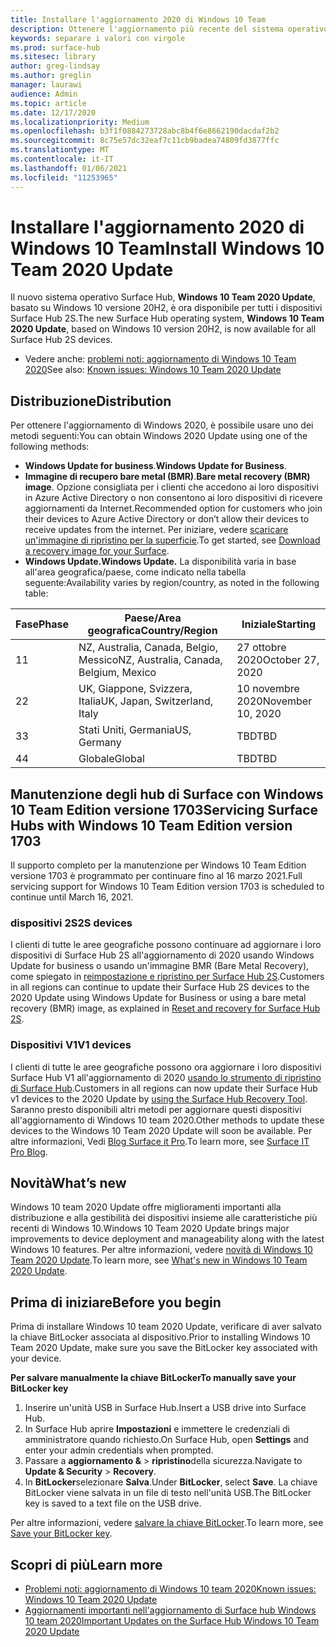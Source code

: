 ```yaml
---
title: Installare l'aggiornamento 2020 di Windows 10 Team
description: Ottenere l'aggiornamento più recente del sistema operativo Surface Hub, Windows 10 team 2020 Update.
keywords: separare i valori con virgole
ms.prod: surface-hub
ms.sitesec: library
author: greg-lindsay
ms.author: greglin
manager: laurawi
audience: Admin
ms.topic: article
ms.date: 12/17/2020
ms.localizationpriority: Medium
ms.openlocfilehash: b3f1f0884273728abc8b4f6e8662190dacdaf2b2
ms.sourcegitcommit: 8c75e57dc32eaf7c11cb9badea74809fd3877ffc
ms.translationtype: MT
ms.contentlocale: it-IT
ms.lasthandoff: 01/06/2021
ms.locfileid: "11253965"
---
```

# <span data-ttu-id="6a20d-104">Installare l'aggiornamento 2020 di Windows 10 Team</span><span class="sxs-lookup"><span data-stu-id="6a20d-104">Install Windows 10 Team 2020 Update</span></span> 

<span data-ttu-id="6a20d-105">Il nuovo sistema operativo Surface Hub, **Windows 10 Team 2020 Update**, basato su Windows 10 versione 20H2, è ora disponibile per tutti i dispositivi Surface Hub 2S.</span><span class="sxs-lookup"><span data-stu-id="6a20d-105">The new Surface Hub operating system, **Windows 10 Team 2020 Update**, based on Windows 10 version 20H2, is now available for all Surface Hub 2S devices.</span></span>  

- <span data-ttu-id="6a20d-106">Vedere anche: [problemi noti: aggiornamento di Windows 10 Team 2020](surface-hub-2020-update.md)</span><span class="sxs-lookup"><span data-stu-id="6a20d-106">See also: [Known issues: Windows 10 Team 2020 Update](surface-hub-2020-update.md)</span></span>

## <span data-ttu-id="6a20d-107">Distribuzione</span><span class="sxs-lookup"><span data-stu-id="6a20d-107">Distribution</span></span>

<span data-ttu-id="6a20d-108">Per ottenere l'aggiornamento di Windows 2020, è possibile usare uno dei metodi seguenti:</span><span class="sxs-lookup"><span data-stu-id="6a20d-108">You can obtain Windows 2020 Update using one of the following methods:</span></span>

- <span data-ttu-id="6a20d-109">**Windows Update for business**.</span><span class="sxs-lookup"><span data-stu-id="6a20d-109">**Windows Update for Business**.</span></span>
- <span data-ttu-id="6a20d-110">**Immagine di recupero bare metal (BMR)**.</span><span class="sxs-lookup"><span data-stu-id="6a20d-110">**Bare metal recovery (BMR) image**.</span></span> <span data-ttu-id="6a20d-111">Opzione consigliata per i clienti che accedono ai loro dispositivi in Azure Active Directory o non consentono ai loro dispositivi di ricevere aggiornamenti da Internet.</span><span class="sxs-lookup"><span data-stu-id="6a20d-111">Recommended option for customers who join their devices to Azure Active Directory or don’t allow their devices to receive updates from the internet.</span></span> <span data-ttu-id="6a20d-112">Per iniziare, vedere [scaricare un'immagine di ripristino per la superficie](https://support.microsoft.com/surfacerecoveryimage).</span><span class="sxs-lookup"><span data-stu-id="6a20d-112">To get started, see [Download a recovery image for your Surface](https://support.microsoft.com/surfacerecoveryimage).</span></span>
- **<span data-ttu-id="6a20d-113">Windows Update.</span><span class="sxs-lookup"><span data-stu-id="6a20d-113">Windows Update.</span></span>** <span data-ttu-id="6a20d-114">La disponibilità varia in base all'area geografica/paese, come indicato nella tabella seguente:</span><span class="sxs-lookup"><span data-stu-id="6a20d-114">Availability varies by region/country, as noted in the following table:</span></span>

| <span data-ttu-id="6a20d-115">Fase</span><span class="sxs-lookup"><span data-stu-id="6a20d-115">Phase</span></span> | <span data-ttu-id="6a20d-116">Paese/Area geografica</span><span class="sxs-lookup"><span data-stu-id="6a20d-116">Country/Region</span></span>                         | <span data-ttu-id="6a20d-117">Iniziale</span><span class="sxs-lookup"><span data-stu-id="6a20d-117">Starting</span></span>          |
| ----- | -------------------------------------- | ----------------- |
| <span data-ttu-id="6a20d-118">1</span><span class="sxs-lookup"><span data-stu-id="6a20d-118">1</span></span>     | <span data-ttu-id="6a20d-119">NZ, Australia, Canada, Belgio, Messico</span><span class="sxs-lookup"><span data-stu-id="6a20d-119">NZ, Australia, Canada, Belgium, Mexico</span></span> | <span data-ttu-id="6a20d-120">27 ottobre 2020</span><span class="sxs-lookup"><span data-stu-id="6a20d-120">October 27, 2020</span></span>  |
| <span data-ttu-id="6a20d-121">2</span><span class="sxs-lookup"><span data-stu-id="6a20d-121">2</span></span>     | <span data-ttu-id="6a20d-122">UK, Giappone, Svizzera, Italia</span><span class="sxs-lookup"><span data-stu-id="6a20d-122">UK, Japan, Switzerland, Italy</span></span>          | <span data-ttu-id="6a20d-123">10 novembre 2020</span><span class="sxs-lookup"><span data-stu-id="6a20d-123">November 10, 2020</span></span> |
| <span data-ttu-id="6a20d-124">3</span><span class="sxs-lookup"><span data-stu-id="6a20d-124">3</span></span>     | <span data-ttu-id="6a20d-125">Stati Uniti, Germania</span><span class="sxs-lookup"><span data-stu-id="6a20d-125">US, Germany</span></span>                            | <span data-ttu-id="6a20d-126">TBD</span><span class="sxs-lookup"><span data-stu-id="6a20d-126">TBD</span></span> |
| <span data-ttu-id="6a20d-127">4</span><span class="sxs-lookup"><span data-stu-id="6a20d-127">4</span></span>     | <span data-ttu-id="6a20d-128">Globale</span><span class="sxs-lookup"><span data-stu-id="6a20d-128">Global</span></span>                                 | <span data-ttu-id="6a20d-129">TBD</span><span class="sxs-lookup"><span data-stu-id="6a20d-129">TBD</span></span>  |

## <span data-ttu-id="6a20d-130">Manutenzione degli hub di Surface con Windows 10 Team Edition versione 1703</span><span class="sxs-lookup"><span data-stu-id="6a20d-130">Servicing Surface Hubs with Windows 10 Team Edition version 1703</span></span> 

<span data-ttu-id="6a20d-131">Il supporto completo per la manutenzione per Windows 10 Team Edition versione 1703 è programmato per continuare fino al 16 marzo 2021.</span><span class="sxs-lookup"><span data-stu-id="6a20d-131">Full servicing support for Windows 10 Team Edition version 1703 is scheduled to continue until March 16, 2021.</span></span>

### <span data-ttu-id="6a20d-132">dispositivi 2S</span><span class="sxs-lookup"><span data-stu-id="6a20d-132">2S devices</span></span> 

<span data-ttu-id="6a20d-133">I clienti di tutte le aree geografiche possono continuare ad aggiornare i loro dispositivi di Surface Hub 2S all'aggiornamento di 2020 usando Windows Update for business o usando un'immagine BMR (Bare Metal Recovery), come spiegato in [reimpostazione e ripristino per Surface Hub 2S](surface-hub-2s-recover-reset.md).</span><span class="sxs-lookup"><span data-stu-id="6a20d-133">Customers in all regions can continue to update their Surface Hub 2S devices to the 2020 Update using Windows Update for Business or using a bare metal recovery (BMR) image, as explained in [Reset and recovery for Surface Hub 2S](surface-hub-2s-recover-reset.md).</span></span>

### <span data-ttu-id="6a20d-134">Dispositivi V1</span><span class="sxs-lookup"><span data-stu-id="6a20d-134">V1 devices</span></span> 

<span data-ttu-id="6a20d-135">I clienti di tutte le aree geografiche possono ora aggiornare i loro dispositivi Surface Hub V1 all'aggiornamento di 2020 [usando lo strumento di ripristino di Surface Hub](surface-hub-recovery-tool.md).</span><span class="sxs-lookup"><span data-stu-id="6a20d-135">Customers in all regions can now update their Surface Hub v1 devices to the 2020 Update by [using the Surface Hub Recovery Tool](surface-hub-recovery-tool.md).</span></span> <span data-ttu-id="6a20d-136">Saranno presto disponibili altri metodi per aggiornare questi dispositivi all'aggiornamento di Windows 10 team 2020.</span><span class="sxs-lookup"><span data-stu-id="6a20d-136">Other methods to update these devices to the Windows 10 Team 2020 Update will soon be available.</span></span> <span data-ttu-id="6a20d-137">Per altre informazioni, Vedi [Blog Surface it Pro](https://techcommunity.microsoft.com/t5/surface-it-pro-blog/surface-hub-windows-10-team-2020-update/ba-p/2000144).</span><span class="sxs-lookup"><span data-stu-id="6a20d-137">To learn more, see [Surface IT Pro Blog](https://techcommunity.microsoft.com/t5/surface-it-pro-blog/surface-hub-windows-10-team-2020-update/ba-p/2000144).</span></span>
 
## <span data-ttu-id="6a20d-138">Novità</span><span class="sxs-lookup"><span data-stu-id="6a20d-138">What’s new</span></span>

<span data-ttu-id="6a20d-139">Windows 10 team 2020 Update offre miglioramenti importanti alla distribuzione e alla gestibilità dei dispositivi insieme alle caratteristiche più recenti di Windows 10.</span><span class="sxs-lookup"><span data-stu-id="6a20d-139">Windows 10 Team 2020 Update brings major improvements to device deployment and manageability along with the latest Windows 10 features.</span></span> <span data-ttu-id="6a20d-140">Per altre informazioni, vedere [novità di Windows 10 Team 2020 Update](surface-hub-2020-update-whats-new.md).</span><span class="sxs-lookup"><span data-stu-id="6a20d-140">To learn more, see [What's new in Windows 10 Team 2020 Update](surface-hub-2020-update-whats-new.md).</span></span>
 
## <span data-ttu-id="6a20d-141">Prima di iniziare</span><span class="sxs-lookup"><span data-stu-id="6a20d-141">Before you begin</span></span>

<span data-ttu-id="6a20d-142">Prima di installare Windows 10 team 2020 Update, verificare di aver salvato la chiave BitLocker associata al dispositivo.</span><span class="sxs-lookup"><span data-stu-id="6a20d-142">Prior to installing Windows 10 Team 2020 Update, make sure you save the BitLocker key associated with your device.</span></span> 

**<span data-ttu-id="6a20d-143">Per salvare manualmente la chiave BitLocker</span><span class="sxs-lookup"><span data-stu-id="6a20d-143">To manually save your BitLocker key</span></span>**

1. <span data-ttu-id="6a20d-144">Inserire un'unità USB in Surface Hub.</span><span class="sxs-lookup"><span data-stu-id="6a20d-144">Insert a USB drive into Surface Hub.</span></span>
2. <span data-ttu-id="6a20d-145">In Surface Hub aprire **Impostazioni** e immettere le credenziali di amministratore quando richiesto.</span><span class="sxs-lookup"><span data-stu-id="6a20d-145">On Surface Hub, open **Settings** and enter your admin credentials when prompted.</span></span>
3. <span data-ttu-id="6a20d-146">Passare a **aggiornamento &**  >  **ripristino**della sicurezza.</span><span class="sxs-lookup"><span data-stu-id="6a20d-146">Navigate to **Update & Security** > **Recovery**.</span></span>
4. <span data-ttu-id="6a20d-147">In **BitLocker**selezionare **Salva**.</span><span class="sxs-lookup"><span data-stu-id="6a20d-147">Under **BitLocker**, select **Save**.</span></span> <span data-ttu-id="6a20d-148">La chiave BitLocker viene salvata in un file di testo nell'unità USB.</span><span class="sxs-lookup"><span data-stu-id="6a20d-148">The BitLocker key is saved to a text file on the USB drive.</span></span>

<span data-ttu-id="6a20d-149">Per altre informazioni, vedere [salvare la chiave BitLocker](save-bitlocker-key-surface-hub.md).</span><span class="sxs-lookup"><span data-stu-id="6a20d-149">To learn more, see [Save your BitLocker key](save-bitlocker-key-surface-hub.md).</span></span>

## <span data-ttu-id="6a20d-150">Scopri di più</span><span class="sxs-lookup"><span data-stu-id="6a20d-150">Learn more</span></span>

- [<span data-ttu-id="6a20d-151">Problemi noti: aggiornamento di Windows 10 team 2020</span><span class="sxs-lookup"><span data-stu-id="6a20d-151">Known issues: Windows 10 Team 2020 Update</span></span>](surface-hub-2020-update.md)
- [<span data-ttu-id="6a20d-152">Aggiornamenti importanti nell'aggiornamento di Surface hub Windows 10 team 2020</span><span class="sxs-lookup"><span data-stu-id="6a20d-152">Important Updates on the Surface Hub Windows 10 Team 2020 Update</span></span>](https://techcommunity.microsoft.com/t5/surface-it-pro-blog/important-updates-on-the-surface-hub-windows-10-team-2020-update/ba-p/1960897)
